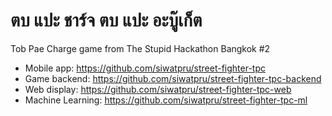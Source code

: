 # ตบ แปะ ชาร์จ ตบ แปะ อะบู๊เก็ต

Tob Pae Charge game from The Stupid Hackathon Bangkok #2

- Mobile app: https://github.com/siwatpru/street-fighter-tpc
- Game backend: https://github.com/siwatpru/street-fighter-tpc-backend
- Web display: https://github.com/siwatpru/street-fighter-tpc-web
- Machine Learning: https://github.com/siwatpru/street-fighter-tpc-ml

